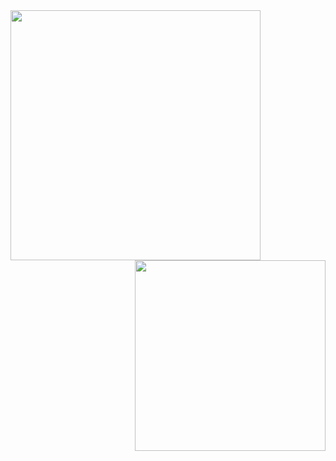 <img src="https://github-readme-stats.vercel.app/api?username=jooapa&theme=vue-dark&show_icons=true&hide_border=false&count_private=true"         width="400"  align="left"/>
<img src="https://github-readme-stats.vercel.app/api/top-langs/?username=jooapa&theme=vue-dark&show_icons=true&hide_border=false&layout=compact"  width="305"  align="right"/>

